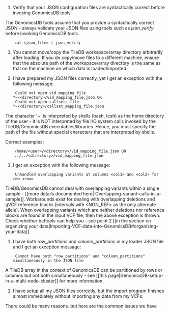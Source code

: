 1. Verify that your JSON configuration files are syntactically correct before invoking GenomicsDB tools

  The GenomicsDB tools assume that you provide a syntactically correct JSON - always validate your JSON files using 
tools such as _json_verify_ before invoking GenomicsDB tools.

        cat <json_file> | json_verify

1. You cannot move/copy the TileDB workspace/array directory arbitrarily after loading. If you do copy/move files to a different machine, ensure that the absolute path of the workspace/array directory is the same as that on the machine on which data is loaded/imported.
1. I have prepared my JSON files correctly, yet I get an exception with the following message:

        Could not open vid mapping file "~/<directory>/vid_mapping_file.json OR
        Could not open callsets file "~/<directory>/callset_mapping_file.json

  The character '~' is interpreted by shells (bash, tcsh) as the home directory of the user - it is NOT interpreted by file I/O system calls invoked by the TileDB/GenomicsDB executables/libraries. Hence, you must specify the path of the file without special characters that are interpreted by shells.
  
  Correct examples:

        /home/<user>/<directory>/vid_mapping_file.json OR
        ../../<directory>/vid_mapping_file.json      

1. I get an exception with the following message:

        Unhandled overlapping variants at columns <col1> and <col2> for row <row>

  TileDB/GenomicsDB cannot deal with overlapping variants within a single sample - [[more details documented here| Overlapping-variant-calls-in-a-sample]]. Workarounds exist for dealing with overlapping deletions and gVCF reference blocks (intervals with \<NON_REF\> as the only alternate allele). When overlapping variants which are neither deletions nor reference blocks are found in the input VCF file, then the above exception is thrown. Check whether bcftools can help you - see point 2 [[in the section on organizing your data|Importing-VCF-data-into-GenomicsDB#organizing-your-data]].
1. I have both _row_partitions_ and _column_partitions_ in my loader JSON file and I get an exception message:

        Cannot have both "row_partitions" and "column_partitions" simultaneously in the JSON file

  A TileDB array in the context of GenomicsDB can be partitioned by rows or columns but not both simultaneously - see [[this page|GenomicsDB-setup-in-a-multi-node-cluster]] for more information.
1. I have setup all my JSON files correctly, but the import program finishes almost immediately without importing any data from my VCFs:

  There could be many reasons, but here are the common issues we have seen users running into:
  * _Contig/chromosome names don't match in the _vid_mapping_file_ _and the input VCFs_: The contig/chromosome names in the VCF and the vid mapping JSON file MUST match EXACTLY. For example, if the vid file has a contig named _"1"_ (as per the 1000 genomes naming convention) while the VCF has a contig named _"chr1"_ (as per the UCSC convention), GenomicsDB will ignore all data corresponding to _"chr1"_.

1. I have setup all my JSON files correctly, but the import program doesn't load data for some of the samples:
  
  There could be many reasons, but here are the common issues we have seen users running into:
  * _Incorrect value(s) of _idx_in_file_ _in the callset_mapping_file_: Note that _row_idx_ is the globally unique value of the TileDB row index corresponding to a given sample/CallSet. _idx_in_file_ is useful mostly for multi-sample VCFs and specifies the index of the sample in a given VCF. For single sample VCFs, this field should be 0 (or omitted altogether).
  * _Incorrect partition bounds in the loader JSON or incorrectly specified partition index in the command line_: Read the section on [[Running the program|Importing-VCF-data-into-GenomicsDB#running-the-program]] in the [[Import data|Importing-VCF-data-into-GenomicsDB]] wiki section. Also, please re-check your partition bounds in the loader JSON.
